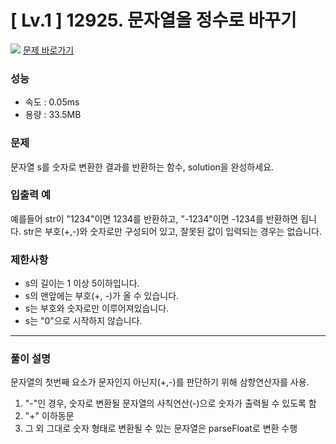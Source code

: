 # [ Lv.1 ] 12925. 문자열을 정수로 바꾸기

<img src="https://img.shields.io/badge/JavaScript-orange?style=flat&logo=javascript&logoColor=auto"/> [문제 바로가기](https://school.programmers.co.kr/learn/courses/30/lessons/12925?language=javascript)

### 성능

- 속도 : 0.05ms
- 용량 : 33.5MB

### 문제

문자열 s를 숫자로 변환한 결과를 반환하는 함수, solution을 완성하세요.

### 입출력 예

예를들어 str이 "1234"이면 1234를 반환하고, "-1234"이면 -1234를 반환하면 됩니다.
str은 부호(+,-)와 숫자로만 구성되어 있고, 잘못된 값이 입력되는 경우는 없습니다.

### 제한사항

- s의 길이는 1 이상 5이하입니다.
- s의 맨앞에는 부호(+, -)가 올 수 있습니다.
- s는 부호와 숫자로만 이루어져있습니다.
- s는 "0"으로 시작하지 않습니다.

---

### 풀이 설명

문자열의 첫번째 요소가 문자인지 아닌지(+,-)를 판단하기 위해 삼항연산자를 사용.

1. "-"인 경우, 숫자로 변환될 문자열의 사칙연산(-)으로 숫자가 출력될 수 있도록 함
2. "+" 이하동문
3. 그 외 그대로 숫자 형태로 변환될 수 있는 문자열은 parseFloat로 변환 수행
